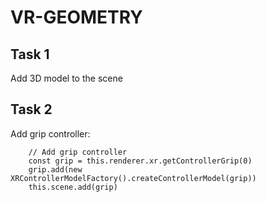 # VR-GEOMETRY

## Task 1
Add 3D model to the scene

## Task 2

Add grip controller:

```
    // Add grip controller
    const grip = this.renderer.xr.getControllerGrip(0)
    grip.add(new XRControllerModelFactory().createControllerModel(grip))
    this.scene.add(grip)
```
